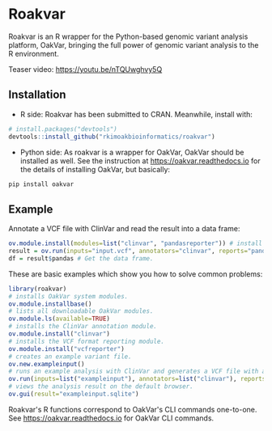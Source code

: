 # Roakvar

Roakvar is an R wrapper for the Python-based genomic variant analysis platform, OakVar, bringing the full power of genomic variant analysis to the R environment.

Teaser video: https://youtu.be/nTQUwghvy5Q

## Installation

* R side: Roakvar has been submitted to CRAN. Meanwhile, install with:

``` r
# install.packages("devtools")
devtools::install_github("rkimoakbioinformatics/roakvar")
```

* Python side: As roakvar is a wrapper for OakVar, OakVar should be installed as well. See the instruction at https://oakvar.readthedocs.io for the details of installing OakVar, but basically:

``` bash
pip install oakvar
```

## Example

Annotate a VCF file with ClinVar and read the result into a data frame:

```r
ov.module.install(modules=list("clinvar", "pandasreporter")) # install the ClinVar and pandas reporter modules.
result = ov.run(inputs="input.vcf", annotators="clinvar", reports="pandas") # Do the analysis and get the result into a variable.
df = result$pandas # Get the data frame.
```

These are basic examples which show you how to solve common problems:

``` r
library(roakvar)
# installs OakVar system modules.
ov.module.installbase()
# lists all downloadable OakVar modules.
ov.module.ls(available=TRUE)
# installs the ClinVar annotation module.
ov.module.install("clinvar")
# installs the VCF format reporting module.
ov.module.install("vcfreporter")
# creates an example variant file.
ov.new.exampleinput()
# runs an example analysis with ClinVar and generates a VCF file with annotated variants.
ov.run(inputs=list("exampleinput"), annotators=list("clinvar"), reports=list("vcf"))
# views the analysis result on the default browser.
ov.gui(result="exampleinput.sqlite")
```

Roakvar's R functions correspond to OakVar's CLI commands one-to-one. See https://oakvar.readthedocs.io for OakVar CLI commands.

